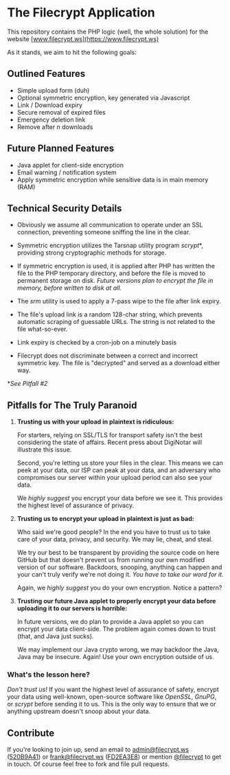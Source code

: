 The Filecrypt Application
=========================

This repository contains the PHP logic (well, the whole solution) for the website [www.filecrypt.ws](https://www.filecrypt.ws)

As it stands, we aim to hit the following goals:

Outlined Features
-----------------
-   Simple upload form (duh)
-   Optional symmetric encryption, key generated via Javascript
-   Link / Download expiry
-   Secure removal of expired files
-   Emergency deletion link
-   Remove after *n* downloads


Future Planned Features
-----------------------
-   Java applet for client-side encryption
-   Email warning / notification system
-   Apply symmetric encryption while sensitive data is in main memory (RAM)


Technical Security Details
--------------------------
-   Obviously we assume all communication to operate under an SSL connection, preventing someone sniffing the line in the clear.

-   Symmetric encryption utilizes the Tarsnap utility program *scrypt*\*, providing strong cryptographic methods for storage.

-   If symmetric encryption is used, it is applied after PHP has written the file to the PHP temporary directory, and before the file is moved to permanent storage on disk. *Future versions plan to encrypt the file in memory, before written to disk at all.*

-   The *srm* utility is used to apply a 7-pass wipe to the file after link expiry.

-   The file's upload link is a random 128-char string, which prevents automatic scraping of guessable URLs. The string is not related to the file what-so-ever.

-   Link expiry is checked by a cron-job on a minutely basis

-   Filecrypt does not discriminate between a correct and incorrect symmetric key. The file is "decrypted" and served as a download either way.

\**See Pitfall #2*

Pitfalls for The Truly Paranoid
-------------------------------
1.  __Trusting us with your upload in plaintext is ridiculous:__

    For starters, relying on SSL/TLS for transport safety isn't the best considering the state of affairs. Recent press about DigiNotar will illustrate this issue.

    Second, you're letting us store your files in the clear. This means we can peek at your data, our ISP can peak at your data, and an adversary who compromises our server within your upload period can also see your data.

    We *highly suggest* you encrypt your data before we see it. This provides the highest level of assurance of privacy.


2.  __Trusting us to encrypt your upload in plaintext is just as bad:__

    Who said we're good people? In the end you have to trust us to take care of your data, privacy, and security. We may lie, cheat, and steal.

    We try our best to be transparent by providing the source code on here GitHub but that doesn't prevent us from running our own modified version of our software. Backdoors, snooping, anything can happen and your can't truly verify we're not doing it. *You have to take our word for it.*

    Again, we *highly suggest* you do your own encryption. Notice a pattern?


3.  __Trusting our future Java applet to properly encrypt your data before uploading it to our servers is horrible:__

    In future versions, we do plan to provide a Java applet so you can encrypt your data client-side. The problem again comes down to trust (that, and Java just sucks).

    We may implement our Java crypto wrong, we may backdoor the Java, Java may be insecure. Again! Use your own encryption outside of us.


### What's the lesson here? ###
*Don't trust us!* If you want the highest level of assurance of safety, encrypt your data using well-known, open-source software like *OpenSSL*, *GnuPG*, or *scrypt* before sending it to us. This is the only way to ensure that we or anything upstream doesn't snoop about your data.


Contribute
----------

If you're looking to join up, send an email to <admin@filecrypt.ws> ([520B9A41](https://www.filecrypt.ws/keys/520b9a41.txt)) or <frank@filecrypt.ws> ([FD2EA3E8](https://www.filecrypt.ws/keys/fd2ea3e8.txt)) or mention [@filecrypt](https://www.twitter.com/filecrypt) to get in touch. Of course feel free to fork and file pull requests.

